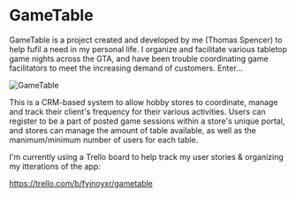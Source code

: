 # GameTable

GameTable is a project created and developed by me (Thomas Spencer) to help fufil a need in my personal life. I organize and facilitate various tabletop game nights across the GTA, and have been trouble coordinating game facilitators to meet the increasing demand of customers. Enter...

![GameTable](app/assets/images/GameTable.)

This is a CRM-based system to allow hobby stores to coordinate, manage and track their client's frequency for their various activities. Users can register to be a part of posted game sessions within a store's unique portal, and stores can manage the amount of table available, as well as the manimum/minimum number of users for each table.

I'm currently using a Trello board to help track my user stories & organizing my itterations of the app:

https://trello.com/b/fyjnoyxr/gametable
